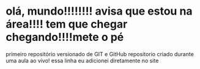 # olá, mundo!!!!!!!! avisa que estou na área!!!! tem que chegar chegando!!!!mete o pé
 primeiro repositório versionado de GIT e GitHub
repositorio criado durante uma aula ao vivo!
essa linha eu adicionei diretamente no site
